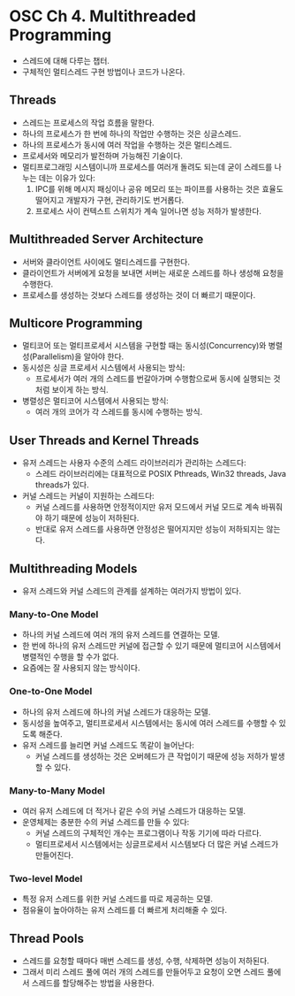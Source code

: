 # OSC Ch 4. Multithreaded Programming

* 스레드에 대해 다루는 챕터.
* 구체적인 멀티스레드 구현 방법이나 코드가 나온다.

## Threads

* 스레드는 프로세스의 작업 흐름을 말한다.
* 하나의 프로세스가 한 번에 하나의 작업만 수행하는 것은 싱글스레드.
* 하나의 프로세스가 동시에 여러 작업을 수행하는 것은 멀티스레드.
* 프로세서와 메모리가 발전하며 가능해진 기술이다.
* 멀티프로그래밍 시스템이니까 프로세스를 여러개 돌려도 되는데 굳이 스레드를 나누는 데는 이유가 있다:
  1. IPC를 위해 메시지 패싱이나 공유 메모리 또는 파이프를 사용하는 것은 효율도 떨어지고 개발자가 구현, 관리하기도 번거롭다.
  2. 프로세스 사이 컨텍스트 스위치가 계속 일어나면 성능 저하가 발생한다.

## Multithreaded Server Architecture

* 서버와 클라이언트 사이에도 멀티스레드를 구현한다.
* 클라이언트가 서버에게 요청을 보내면 서버는 새로운 스레드를 하나 생성해 요청을 수행한다.
* 프로세스를 생성하는 것보다 스레드를 생성하는 것이 더 빠르기 때문이다.

## Multicore Programming

* 멀티코어 또는 멀티프로세서 시스템을 구현할 때는 동시성(Concurrency)와 병렬성(Parallelism)을 알아야 한다.
* 동시성은 싱글 프로세서 시스템에서 사용되는 방식:
  * 프로세서가 여러 개의 스레드를 번갈아가며 수행함으로써 동시에 실행되는 것처럼 보이게 하는 방식.
* 병렬성은 멀티코어 시스템에서 사용되는 방식:
  * 여러 개의 코어가 각 스레드를 동시에 수행하는 방식.

## User Threads and Kernel Threads

* 유저 스레드는 사용자 수준의 스레드 라이브러리가 관리하는 스레드다:
  * 스레드 라이브러리에는 대표적으로 POSIX Pthreads, Win32 threads, Java threads가 있다.
* 커널 스레드는 커널이 지원하는 스레드다:
  * 커널 스레드를 사용하면 안정적이지만 유저 모드에서 커널 모드로 계속 바꿔줘야 하기 때문에 성능이 저하된다.
  * 반대로 유저 스레드를 사용하면 안정성은 떨어지지만 성능이 저하되지는 않는다.

## Multithreading Models

* 유저 스레드와 커널 스레드의 관계를 설계하는 여러가지 방법이 있다.

### Many-to-One Model

* 하나의 커널 스레드에 여러 개의 유저 스레드를 연결하는 모델.
* 한 번에 하나의 유저 스레드만 커널에 접근할 수 있기 때문에 멀티코어 시스템에서 병렬적인 수행을 할 수가 없다.
* 요즘에는 잘 사용되지 않는 방식이다.

### One-to-One Model

* 하나의 유저 스레드에 하나의 커널 스레드가 대응하는 모델.
* 동시성을 높여주고, 멀티프로세서 시스템에서는 동시에 여러 스레드를 수행할 수 있도록 해준다.
* 유저 스레드를 늘리면 커널 스레드도 똑같이 늘어난다:
  * 커널 스레드를 생성하는 것은 오버헤드가 큰 작업이기 때문에 성능 저하가 발생할 수 있다.

### Many-to-Many Model

* 여러 유저 스레드에 더 적거나 같은 수의 커널 스레드가 대응하는 모델.
* 운영체제는 충분한 수의 커널 스레드를 만들 수 있다:
  * 커널 스레드의 구체적인 개수는 프로그램이나 작동 기기에 따라 다르다.
  * 멀티프로세서 시스템에서는 싱글프로세서 시스템보다 더 많은 커널 스레드가 만들어진다.

### Two-level Model

* 특정 유저 스레드를 위한 커널 스레드를 따로 제공하는 모델.
* 점유율이 높아야하는 유저 스레드를 더 빠르게 처리해줄 수 있다.

## Thread Pools

* 스레드를 요청할 때마다 매번 스레드를 생성, 수행, 삭제하면 성능이 저하된다.
* 그래서 미리 스레드 풀에 여러 개의 스레드를 만들어두고 요청이 오면 스레드 풀에서 스레드를 할당해주는 방법을 사용한다.
